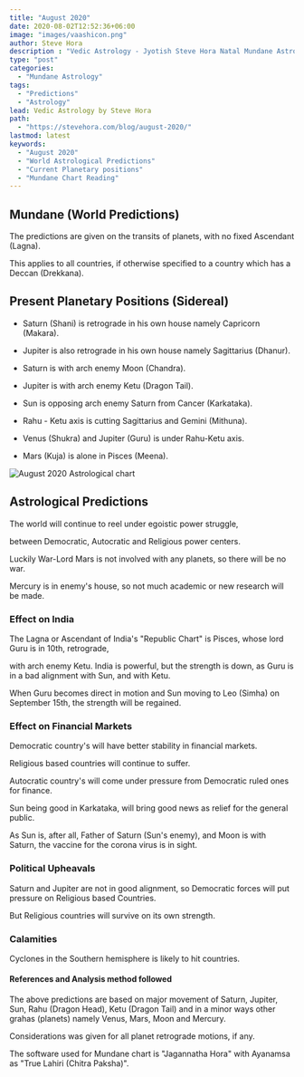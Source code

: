 ```yaml
---
title: "August 2020"
date: 2020-08-02T12:52:36+06:00
image: "images/vaashicon.png"
author: Steve Hora
description : "Vedic Astrology - Jyotish Steve Hora Natal Mundane Astrology Horoscope How to Read Lagna Birth chart"
type: "post"
categories: 
  - "Mundane Astrology"
tags:
  - "Predictions"
  - "Astrology"
lead: Vedic Astrology by Steve Hora
path:
  - "https://stevehora.com/blog/august-2020/"
lastmod: latest 
keywords:
  - "August 2020"
  - "World Astrological Predictions"
  - "Current Planetary positions"
  - "Mundane Chart Reading"
---
```


## Mundane (World Predictions)

The predictions are given on the transits of planets, with no fixed Ascendant (Lagna).

This applies to all countries, if otherwise specified to a country which has a Deccan (Drekkana).

## Present Planetary Positions (Sidereal)

* Saturn (Shani) is retrograde in his own house namely Capricorn (Makara).

* Jupiter is also retrograde in his own house namely Sagittarius (Dhanur).

* Saturn is with arch enemy Moon (Chandra).

* Jupiter is with arch enemy Ketu (Dragon Tail).

* Sun is opposing arch enemy Saturn from Cancer (Karkataka).

* Rahu - Ketu axis is cutting Sagittarius and Gemini (Mithuna).

* Venus (Shukra) and Jupiter (Guru) is under Rahu-Ketu axis.

* Mars (Kuja) is alone in Pisces (Meena).

![August 2020 Astrological chart](/images/blog/august-2020.png)

## Astrological Predictions

The world will continue to reel under egoistic power struggle,

between Democratic, Autocratic and Religious power centers.

Luckily War-Lord Mars is not involved with any planets, so there will be no war.

Mercury is in enemy's house, so not much academic or new research will be made.

### Effect on India

The Lagna or Ascendant of India's "Republic Chart" is Pisces, whose lord Guru is in 10th, retrograde,

with arch enemy Ketu. India is powerful, but the strength is down, as Guru is in a bad alignment with Sun, and with Ketu.

When Guru becomes direct in motion and Sun moving to Leo (Simha) on September 15th, the strength will be regained.

### Effect on Financial Markets

Democratic country's will have better stability in financial markets.

Religious based countries will continue to suffer.

Autocratic country's will come under pressure from Democratic ruled ones for finance.

Sun being good in Karkataka, will bring good news as relief for the general public.

As Sun is, after all, Father of Saturn (Sun's enemy), and Moon is with Saturn, the vaccine for the corona virus is in sight.

### Political Upheavals

Saturn and Jupiter are not in good alignment, so Democratic forces will put pressure on Religious based Countries.

But Religious countries will survive on its own strength.

### Calamities

Cyclones in the Southern hemisphere is likely to hit countries.

#### References and Analysis method followed

The above predictions are based on major movement of Saturn, Jupiter, Sun, Rahu (Dragon Head), Ketu (Dragon Tail) and in a minor ways other grahas (planets) namely Venus, Mars, Moon and Mercury.

Considerations was given for all planet retrograde motions, if any.

The software used for Mundane chart is "Jagannatha Hora" with Ayanamsa as "True Lahiri (Chitra Paksha)".